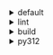 <details>
<summary>default</summary>

|Platform|Dependency|Before|After|Change|
|-:|-|-|-|-|
|win-64|**ordered_enum**|0.0.8|0.0.9|Patch Upgrade|
||**pydantic**|2.7.1|2.7.4|Patch Upgrade|
||**pytest**|8.2.1|8.2.2|Patch Upgrade|
||ca-certificates|2024.2.2|2024.6.2|Minor Upgrade|
||libsqlite|3.45.3|3.46.0|Minor Upgrade|
||libzlib|1.2.13|1.3.1|Minor Upgrade|
||packaging|24.0|24.1|Minor Upgrade|
||typing-extensions|4.11.0|4.12.2|Minor Upgrade|
||typing_extensions|4.11.0|4.12.2|Minor Upgrade|
||vc14_runtime|14.38.33135|14.40.33810|Minor Upgrade|
||vs2015_runtime|14.38.33135|14.40.33810|Minor Upgrade|
||zipp|3.17.0|3.19.2|Minor Upgrade|
||openssl|3.3.0|3.3.1|Patch Upgrade|
||pydantic-core|2.18.2|2.18.4|Patch Upgrade|
||vc|ha32ba9b_20|h8a93ad2_20|Only build string|
|osx-arm64|**ordered_enum**|0.0.8|0.0.9|Patch Upgrade|
||**pydantic**|2.7.1|2.7.4|Patch Upgrade|
||**pytest**|8.2.1|8.2.2|Patch Upgrade|
||**py-rattler**|py312h1a1520d_0|py312had01cb0_0|Only build string|
||ca-certificates|2024.2.2|2024.6.2|Minor Upgrade|
||libsqlite|3.45.3|3.46.0|Minor Upgrade|
||libzlib|1.2.13|1.3.1|Minor Upgrade|
||packaging|24.0|24.1|Minor Upgrade|
||typing-extensions|4.11.0|4.12.2|Minor Upgrade|
||typing_extensions|4.11.0|4.12.2|Minor Upgrade|
||zipp|3.17.0|3.19.2|Minor Upgrade|
||openssl|3.3.0|3.3.1|Patch Upgrade|
||pydantic-core|2.18.2|2.18.4|Patch Upgrade|
|linux-64|**ordered_enum**|0.0.8|0.0.9|Patch Upgrade|
||**pydantic**|2.7.1|2.7.4|Patch Upgrade|
||**pytest**|8.2.1|8.2.2|Patch Upgrade|
||ca-certificates|2024.2.2|2024.6.2|Minor Upgrade|
||libsqlite|3.45.3|3.46.0|Minor Upgrade|
||libzlib|1.2.13|1.3.1|Minor Upgrade|
||packaging|24.0|24.1|Minor Upgrade|
||typing-extensions|4.11.0|4.12.2|Minor Upgrade|
||typing_extensions|4.11.0|4.12.2|Minor Upgrade|
||zipp|3.17.0|3.19.2|Minor Upgrade|
||openssl|3.3.0|3.3.1|Patch Upgrade|
||pydantic-core|2.18.2|2.18.4|Patch Upgrade|
||ld_impl_linux-64|hf3520f5_1|hf3520f5_4|Only build string|
||libgcc-ng|h77fa898_7|h77fa898_9|Only build string|
||libgomp|h77fa898_7|h77fa898_9|Only build string|

</details>

<details>
<summary>lint</summary>

|Platform|Dependency|Before|After|Change|
|-:|-|-|-|-|
|win-64|**typos**|1.21.0|1.22.7|Minor Upgrade|
||**ruff**|0.4.4|0.4.9|Patch Upgrade|
||ca-certificates|2024.2.2|2024.6.2|Minor Upgrade|
||filelock|3.14.0|3.15.1|Minor Upgrade|
||libsqlite|3.45.3|3.46.0|Minor Upgrade|
||libzlib|1.2.13|1.3.1|Minor Upgrade|
||nodeenv|1.8.0|1.9.1|Minor Upgrade|
||vc14_runtime|14.38.33135|14.40.33810|Minor Upgrade|
||vs2015_runtime|14.38.33135|14.40.33810|Minor Upgrade|
||openssl|3.3.0|3.3.1|Patch Upgrade|
||vc|ha32ba9b_20|h8a93ad2_20|Only build string|
|osx-arm64|**typos**|1.21.0|1.22.7|Minor Upgrade|
||**ruff**|0.4.4|0.4.9|Patch Upgrade|
||ca-certificates|2024.2.2|2024.6.2|Minor Upgrade|
||filelock|3.14.0|3.15.1|Minor Upgrade|
||libsqlite|3.45.3|3.46.0|Minor Upgrade|
||libzlib|1.2.13|1.3.1|Minor Upgrade|
||nodeenv|1.8.0|1.9.1|Minor Upgrade|
||openssl|3.3.0|3.3.1|Patch Upgrade|
|linux-64|**typos**|1.21.0|1.22.7|Minor Upgrade|
||**ruff**|0.4.4|0.4.9|Patch Upgrade|
||ca-certificates|2024.2.2|2024.6.2|Minor Upgrade|
||filelock|3.14.0|3.15.1|Minor Upgrade|
||libsqlite|3.45.3|3.46.0|Minor Upgrade|
||libzlib|1.2.13|1.3.1|Minor Upgrade|
||nodeenv|1.8.0|1.9.1|Minor Upgrade|
||openssl|3.3.0|3.3.1|Patch Upgrade|
||ld_impl_linux-64|hf3520f5_1|hf3520f5_4|Only build string|
||libgcc-ng|h77fa898_7|h77fa898_9|Only build string|
||libgomp|h77fa898_7|h77fa898_9|Only build string|
||libstdcxx-ng|hc0a3c3a_7|hc0a3c3a_9|Only build string|

</details>

<details>
<summary>build</summary>

|Platform|Dependency|Before|After|Change|
|-:|-|-|-|-|
|win-64|**ordered_enum**|0.0.8|0.0.9|Patch Upgrade|
||**pydantic**|2.7.1|2.7.4|Patch Upgrade|
||ca-certificates|2024.2.2|2024.6.2|Minor Upgrade|
||certifi|2024.2.2|2024.6.2|Minor Upgrade|
||libsqlite|3.45.3|3.46.0|Minor Upgrade|
||libzlib|1.2.13|1.3.1|Minor Upgrade|
||more-itertools|10.2.0|10.3.0|Minor Upgrade|
||packaging|24.0|24.1|Minor Upgrade|
||pkginfo|1.10.0|1.11.1|Minor Upgrade|
||typing-extensions|4.11.0|4.12.2|Minor Upgrade|
||typing_extensions|4.11.0|4.12.2|Minor Upgrade|
||vc14_runtime|14.38.33135|14.40.33810|Minor Upgrade|
||vs2015_runtime|14.38.33135|14.40.33810|Minor Upgrade|
||zipp|3.17.0|3.19.2|Minor Upgrade|
||openssl|3.3.0|3.3.1|Patch Upgrade|
||pydantic-core|2.18.2|2.18.4|Patch Upgrade|
||requests|2.32.2|2.32.3|Patch Upgrade|
||vc|ha32ba9b_20|h8a93ad2_20|Only build string|
|osx-arm64|**ordered_enum**|0.0.8|0.0.9|Patch Upgrade|
||**pydantic**|2.7.1|2.7.4|Patch Upgrade|
||ca-certificates|2024.2.2|2024.6.2|Minor Upgrade|
||certifi|2024.2.2|2024.6.2|Minor Upgrade|
||libsqlite|3.45.3|3.46.0|Minor Upgrade|
||libzlib|1.2.13|1.3.1|Minor Upgrade|
||more-itertools|10.2.0|10.3.0|Minor Upgrade|
||packaging|24.0|24.1|Minor Upgrade|
||pkginfo|1.10.0|1.11.1|Minor Upgrade|
||typing-extensions|4.11.0|4.12.2|Minor Upgrade|
||typing_extensions|4.11.0|4.12.2|Minor Upgrade|
||zipp|3.17.0|3.19.2|Minor Upgrade|
||openssl|3.3.0|3.3.1|Patch Upgrade|
||pydantic-core|2.18.2|2.18.4|Patch Upgrade|
||requests|2.32.2|2.32.3|Patch Upgrade|
|linux-64|**ordered_enum**|0.0.8|0.0.9|Patch Upgrade|
||**pydantic**|2.7.1|2.7.4|Patch Upgrade|
||ca-certificates|2024.2.2|2024.6.2|Minor Upgrade|
||certifi|2024.2.2|2024.6.2|Minor Upgrade|
||libsqlite|3.45.3|3.46.0|Minor Upgrade|
||libzlib|1.2.13|1.3.1|Minor Upgrade|
||more-itertools|10.2.0|10.3.0|Minor Upgrade|
||packaging|24.0|24.1|Minor Upgrade|
||pkginfo|1.10.0|1.11.1|Minor Upgrade|
||typing-extensions|4.11.0|4.12.2|Minor Upgrade|
||typing_extensions|4.11.0|4.12.2|Minor Upgrade|
||zipp|3.17.0|3.19.2|Minor Upgrade|
||cryptography|42.0.7|42.0.8|Patch Upgrade|
||openssl|3.3.0|3.3.1|Patch Upgrade|
||pydantic-core|2.18.2|2.18.4|Patch Upgrade|
||requests|2.32.2|2.32.3|Patch Upgrade|
||ld_impl_linux-64|hf3520f5_1|hf3520f5_4|Only build string|
||libgcc-ng|h77fa898_7|h77fa898_9|Only build string|
||libgomp|h77fa898_7|h77fa898_9|Only build string|
||libstdcxx-ng|hc0a3c3a_7|hc0a3c3a_9|Only build string|

</details>

<details>
<summary>py312</summary>

|Platform|Dependency|Before|After|Change|
|-:|-|-|-|-|
|linux-64|**ordered_enum**|0.0.8|0.0.9|Patch Upgrade|
||**pydantic**|2.7.1|2.7.4|Patch Upgrade|
||**pytest**|8.2.1|8.2.2|Patch Upgrade|
||ca-certificates|2024.2.2|2024.6.2|Minor Upgrade|
||libsqlite|3.45.3|3.46.0|Minor Upgrade|
||libzlib|1.2.13|1.3.1|Minor Upgrade|
||packaging|24.0|24.1|Minor Upgrade|
||typing-extensions|4.11.0|4.12.2|Minor Upgrade|
||typing_extensions|4.11.0|4.12.2|Minor Upgrade|
||zipp|3.17.0|3.19.2|Minor Upgrade|
||openssl|3.3.0|3.3.1|Patch Upgrade|
||pydantic-core|2.18.2|2.18.4|Patch Upgrade|
||ld_impl_linux-64|hf3520f5_1|hf3520f5_4|Only build string|
||libgcc-ng|h77fa898_7|h77fa898_9|Only build string|
||libgomp|h77fa898_7|h77fa898_9|Only build string|
|osx-arm64|**ordered_enum**|0.0.8|0.0.9|Patch Upgrade|
||**pydantic**|2.7.1|2.7.4|Patch Upgrade|
||**pytest**|8.2.1|8.2.2|Patch Upgrade|
||**py-rattler**|py312h1a1520d_0|py312had01cb0_0|Only build string|
||ca-certificates|2024.2.2|2024.6.2|Minor Upgrade|
||libsqlite|3.45.3|3.46.0|Minor Upgrade|
||libzlib|1.2.13|1.3.1|Minor Upgrade|
||packaging|24.0|24.1|Minor Upgrade|
||typing-extensions|4.11.0|4.12.2|Minor Upgrade|
||typing_extensions|4.11.0|4.12.2|Minor Upgrade|
||zipp|3.17.0|3.19.2|Minor Upgrade|
||openssl|3.3.0|3.3.1|Patch Upgrade|
||pydantic-core|2.18.2|2.18.4|Patch Upgrade|
|win-64|**ordered_enum**|0.0.8|0.0.9|Patch Upgrade|
||**pydantic**|2.7.1|2.7.4|Patch Upgrade|
||**pytest**|8.2.1|8.2.2|Patch Upgrade|
||ca-certificates|2024.2.2|2024.6.2|Minor Upgrade|
||libsqlite|3.45.3|3.46.0|Minor Upgrade|
||libzlib|1.2.13|1.3.1|Minor Upgrade|
||packaging|24.0|24.1|Minor Upgrade|
||typing-extensions|4.11.0|4.12.2|Minor Upgrade|
||typing_extensions|4.11.0|4.12.2|Minor Upgrade|
||vc14_runtime|14.38.33135|14.40.33810|Minor Upgrade|
||vs2015_runtime|14.38.33135|14.40.33810|Minor Upgrade|
||zipp|3.17.0|3.19.2|Minor Upgrade|
||openssl|3.3.0|3.3.1|Patch Upgrade|
||pydantic-core|2.18.2|2.18.4|Patch Upgrade|
||vc|ha32ba9b_20|h8a93ad2_20|Only build string|

</details>

[^1]: *Cursive* means explicit dependency.
[^2]: Dependency got downgraded.
